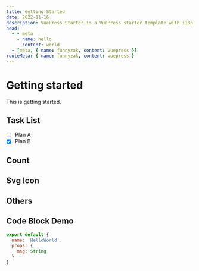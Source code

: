 ```yaml
---
title: Getting Started
date: 2022-11-16
description: VuePress Starter is a VuePress starter template with i18n support, built-in PWA, and more.
head:
  - - meta
    - name: hello
      content: world
  - [meta, { name: funnyzak, content: vuepress }]
routeMeta: { name: funnyzak, content: vuepress }
---
```


# Getting started

This is getting started.

## Task List

- [ ] Plan A
- [x] Plan B

## Count 

<Count />

## Svg Icon

<vp-icon name="leon" color="#3eaf7c" size="5em"/>

## Others

<HelloWorld name="Leon" />

## Code Block Demo

```js
export default {
  name: 'HelloWorld',
  props: {
    msg: String
  }
}
```
